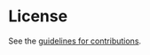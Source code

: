 # License

See the
[guidelines for contributions](https://github.com/louisna/draft-navarre-quic-multicast/blob//CONTRIBUTING.md).
